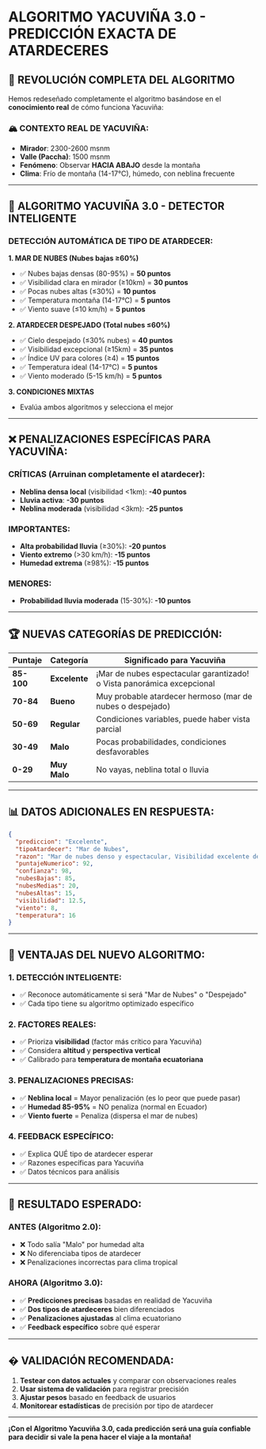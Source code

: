 # ALGORITMO YACUVIÑA 3.0 - PREDICCIÓN EXACTA DE ATARDECERES

## 🎯 REVOLUCIÓN COMPLETA DEL ALGORITMO

Hemos redeseñado completamente el algoritmo basándose en el **conocimiento real** de cómo funciona Yacuviña:

### **🏔️ CONTEXTO REAL DE YACUVIÑA:**
- **Mirador**: 2300-2600 msnm 
- **Valle (Paccha)**: 1500 msnm
- **Fenómeno**: Observar **HACIA ABAJO** desde la montaña
- **Clima**: Frío de montaña (14-17°C), húmedo, con neblina frecuente

---

## **🌅 ALGORITMO YACUVIÑA 3.0 - DETECTOR INTELIGENTE**

### **DETECCIÓN AUTOMÁTICA DE TIPO DE ATARDECER:**

**1. MAR DE NUBES (Nubes bajas ≥60%)**
- ✅ Nubes bajas densas (80-95%) = **50 puntos**
- ✅ Visibilidad clara en mirador (≥10km) = **30 puntos**  
- ✅ Pocas nubes altas (≤30%) = **10 puntos**
- ✅ Temperatura montaña (14-17°C) = **5 puntos**
- ✅ Viento suave (≤10 km/h) = **5 puntos**

**2. ATARDECER DESPEJADO (Total nubes ≤60%)**
- ✅ Cielo despejado (≤30% nubes) = **40 puntos**
- ✅ Visibilidad excepcional (≥15km) = **35 puntos**
- ✅ Índice UV para colores (≥4) = **15 puntos**
- ✅ Temperatura ideal (14-17°C) = **5 puntos**
- ✅ Viento moderado (5-15 km/h) = **5 puntos**

**3. CONDICIONES MIXTAS**
- Evalúa ambos algoritmos y selecciona el mejor

---

## **❌ PENALIZACIONES ESPECÍFICAS PARA YACUVIÑA:**

### **CRÍTICAS (Arruinan completamente el atardecer):**
- **Neblina densa local** (visibilidad <1km): **-40 puntos**
- **Lluvia activa**: **-30 puntos**
- **Neblina moderada** (visibilidad <3km): **-25 puntos**

### **IMPORTANTES:**
- **Alta probabilidad lluvia** (≥30%): **-20 puntos**
- **Viento extremo** (>30 km/h): **-15 puntos**
- **Humedad extrema** (≥98%): **-15 puntos**

### **MENORES:**
- **Probabilidad lluvia moderada** (15-30%): **-10 puntos**

---

## **🏆 NUEVAS CATEGORÍAS DE PREDICCIÓN:**

| Puntaje | Categoría | Significado para Yacuviña |
|---------|-----------|---------------------------|
| **85-100** | **Excelente** | ¡Mar de nubes espectacular garantizado! o Vista panorámica excepcional |
| **70-84** | **Bueno** | Muy probable atardecer hermoso (mar de nubes o despejado) |
| **50-69** | **Regular** | Condiciones variables, puede haber vista parcial |
| **30-49** | **Malo** | Pocas probabilidades, condiciones desfavorables |
| **0-29** | **Muy Malo** | No vayas, neblina total o lluvia |

---

## **📊 DATOS ADICIONALES EN RESPUESTA:**

```json
{
  "prediccion": "Excelente",
  "tipoAtardecer": "Mar de Nubes",
  "razon": "Mar de nubes denso y espectacular, Visibilidad excelente desde el mirador",
  "puntajeNumerico": 92,
  "confianza": 98,
  "nubesBajas": 85,
  "nubesMedias": 20,
  "nubesAltas": 15,
  "visibilidad": 12.5,
  "viento": 8,
  "temperatura": 16
}
```

---

## **🎯 VENTAJAS DEL NUEVO ALGORITMO:**

### **1. DETECCIÓN INTELIGENTE:**
- ✅ Reconoce automáticamente si será "Mar de Nubes" o "Despejado"
- ✅ Cada tipo tiene su algoritmo optimizado específico

### **2. FACTORES REALES:**
- ✅ Prioriza **visibilidad** (factor más crítico para Yacuviña)
- ✅ Considera **altitud** y **perspectiva vertical**
- ✅ Calibrado para **temperatura de montaña ecuatoriana**

### **3. PENALIZACIONES PRECISAS:**
- ✅ **Neblina local** = Mayor penalización (es lo peor que puede pasar)
- ✅ **Humedad 85-95%** = NO penaliza (normal en Ecuador)
- ✅ **Viento fuerte** = Penaliza (dispersa el mar de nubes)

### **4. FEEDBACK ESPECÍFICO:**
- ✅ Explica QUÉ tipo de atardecer esperar
- ✅ Razones específicas para Yacuviña
- ✅ Datos técnicos para análisis

---

## **🚀 RESULTADO ESPERADO:**

### **ANTES (Algoritmo 2.0):**
- ❌ Todo salía "Malo" por humedad alta
- ❌ No diferenciaba tipos de atardecer
- ❌ Penalizaciones incorrectas para clima tropical

### **AHORA (Algoritmo 3.0):**
- ✅ **Predicciones precisas** basadas en realidad de Yacuviña
- ✅ **Dos tipos de atardeceres** bien diferenciados
- ✅ **Penalizaciones ajustadas** al clima ecuatoriano
- ✅ **Feedback específico** sobre qué esperar

---

## **� VALIDACIÓN RECOMENDADA:**

1. **Testear con datos actuales** y comparar con observaciones reales
2. **Usar sistema de validación** para registrar precisión
3. **Ajustar pesos** basado en feedback de usuarios
4. **Monitorear estadísticas** de precisión por tipo de atardecer

---

**¡Con el Algoritmo Yacuviña 3.0, cada predicción será una guía confiable para decidir si vale la pena hacer el viaje a la montaña!**
